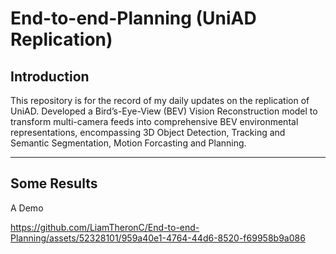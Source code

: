 # End-to-end-Planning (UniAD Replication)

## Introduction

This repository is for the record of my daily updates on the replication of UniAD. Developed a Bird’s-Eye-View (BEV) Vision Reconstruction model to transform multi-camera
feeds into comprehensive BEV environmental representations, encompassing 3D Object Detection, Tracking and Semantic Segmentation, Motion Forcasting and Planning.

---

## Some Results

A Demo

https://github.com/LiamTheronC/End-to-end-Planning/assets/52328101/959a40e1-4764-44d6-8520-f69958b9a086





